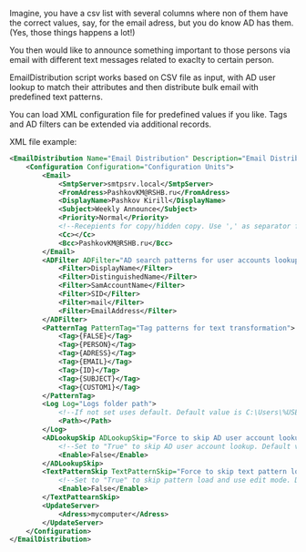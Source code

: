 Imagine, you have a csv list with several columns where non of them have the correct values, say, for the email adress, but you do know AD has them. (Yes, those things happens a lot!)

You then would like to announce something important to those persons via email with different text messages related to exaclty to certain person.

EmailDistribution script works based on CSV file as input, with AD user lookup to match their attributes and then distribute bulk email with predefined text patterns.

You can load XML configuration file for predefined values if you like. 
Tags and AD filters can be extended via additional records.

XML file example:
```xml
<EmailDistribution Name="Email Distribution" Description="Email Distribution Utility">
    <Configuration Configuration="Configuration Units">
        <Email>
            <SmtpServer>smtpsrv.local</SmtpServer>
            <FromAdress>PashkovKM@RSHB.ru</FromAdress>
            <DisplayName>Pashkov Kirill</DisplayName>   
            <Subject>Weekly Announce</Subject>
            <Priority>Normal</Priority>         
            <!--Recepients for copy/hidden copy. Use ',' as separator for multiplue values-->
            <Cc></Cc>
            <Bcc>PashkovKM@RSHB.ru</Bcc>
        </Email>
        <ADFilter ADFilter="AD search patterns for user accounts lookup">
            <Filter>DisplayName</Filter>
            <Filter>DistinguishedName</Filter>
            <Filter>SamAccountName</Filter>
            <Filter>SID</Filter>
            <Filter>mail</Filter>
            <Filter>EmailAddress</Filter>
        </ADFilter>
        <PatternTag PatternTag="Tag patterns for text transformation">
            <Tag>{FALSE}</Tag>
            <Tag>{PERSON}</Tag>
            <Tag>{ADRESS}</Tag>
            <Tag>{EMAIL}</Tag>
            <Tag>{ID}</Tag>
            <Tag>{SUBJECT}</Tag>
            <Tag>{CUSTOM1}</Tag>
        </PatternTag>
        <Log Log="Logs folder path">
            <!--If not set uses default. Default value is C:\Users\%USERNAME%~1\AppData\Local\Temp-->
            <Path></Path>
        </Log>
        <ADLookupSkip ADLookupSkip="Force to skip AD user account lookup">
            <!--Set to "True" to skip AD user account lookup. Default value is "False"-->
            <Enable>False</Enable>
        </ADLookupSkip>
        <TextPatternSkip TextPatternSkip="Force to skip text pattern load">
            <!--Set to "True" to skip pattern load and use edit mode. Default value is "False"-->
            <Enable>False</Enable>  
        </TextPattearnSkip>
        <UpdateServer>
            <Adress>mycomputer</Adress>
        </UpdateServer> 
    </Configuration>
</EmailDistribution>
```

